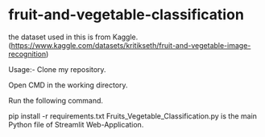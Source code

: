 # fruit-and-vegetable-classification
the dataset used in this is from Kaggle.(https://www.kaggle.com/datasets/kritikseth/fruit-and-vegetable-image-recognition)

Usage:-
Clone my repository.

Open CMD in the working directory.

Run the following command.

pip install -r requirements.txt
Fruits_Vegetable_Classification.py is the main Python file of Streamlit Web-Application.
